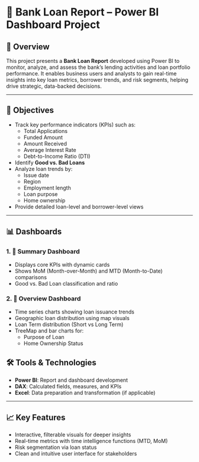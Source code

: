 # 🏦 Bank Loan Report – Power BI Dashboard Project

## 📘 Overview

This project presents a **Bank Loan Report** developed using Power BI to monitor, analyze, and assess the bank’s lending activities and loan portfolio performance. It enables business users and analysts to gain real-time insights into key loan metrics, borrower trends, and risk segments, helping drive strategic, data-backed decisions.

---

## 🎯 Objectives

- Track key performance indicators (KPIs) such as:
  - Total Applications
  - Funded Amount
  - Amount Received
  - Average Interest Rate
  - Debt-to-Income Ratio (DTI)
- Identify **Good vs. Bad Loans**
- Analyze loan trends by:
  - Issue date
  - Region
  - Employment length
  - Loan purpose
  - Home ownership
- Provide detailed loan-level and borrower-level views

---

## 📊 Dashboards

### 1. 🔹 **Summary Dashboard**
- Displays core KPIs with dynamic cards
- Shows MoM (Month-over-Month) and MTD (Month-to-Date) comparisons
- Good vs. Bad Loan classification and ratio

### 2. 🔹 **Overview Dashboard**
- Time series charts showing loan issuance trends
- Geographic loan distribution using map visuals
- Loan Term distribution (Short vs Long Term)
- TreeMap and bar charts for:
  - Purpose of Loan
  - Home Ownership Status

## 🛠 Tools & Technologies

- **Power BI**: Report and dashboard development
- **DAX**: Calculated fields, measures, and KPIs
- **Excel**: Data preparation and transformation (if applicable)

---

## 📈 Key Features

- Interactive, filterable visuals for deeper insights
- Real-time metrics with time intelligence functions (MTD, MoM)
- Risk segmentation via loan status
- Clean and intuitive user interface for stakeholders
